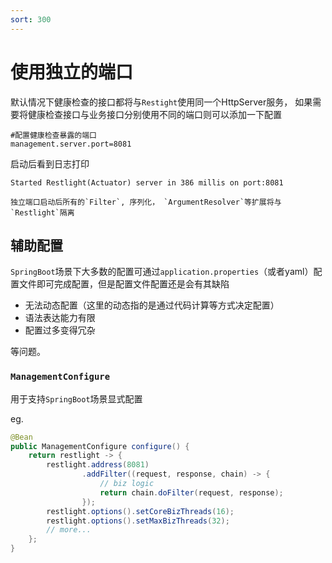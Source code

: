```yaml
---
sort: 300
---
```


# 使用独立的端口

默认情况下健康检查的接口都将与`Restight`使用同一个HttpServer服务， 如果需要将健康检查接口与业务接口分别使用不同的端口则可以添加一下配置

```properties
#配置健康检查暴露的端口
management.server.port=8081
```

启动后看到日志打印

```properties
Started Restlight(Actuator) server in 386 millis on port:8081
```

```warning
独立端口启动后所有的`Filter`, 序列化， `ArgumentResolver`等扩展将与`Restlight`隔离
```

## 辅助配置

`SpringBoot`场景下大多数的配置可通过`application.properties`（或者yaml）配置文件即可完成配置，但是配置文件配置还是会有其缺陷

- 无法动态配置（这里的动态指的是通过代码计算等方式决定配置）
- 语法表达能力有限
- 配置过多变得冗杂

等问题。

### `ManagementConfigure`

用于支持`SpringBoot`场景显式配置

eg.

```java
@Bean
public ManagementConfigure configure() {
    return restlight -> {
        restlight.address(8081)
                .addFilter((request, response, chain) -> {
                    // biz logic
                    return chain.doFilter(request, response);
                });
        restlight.options().setCoreBizThreads(16);
        restlight.options().setMaxBizThreads(32);
        // more...
    };
}
```